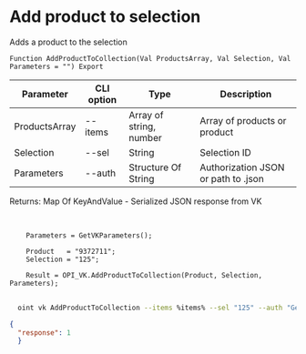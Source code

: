 ﻿---
sidebar_position: 5
---

# Add product to selection
 Adds a product to the selection



`Function AddProductToCollection(Val ProductsArray, Val Selection, Val Parameters = "") Export`

  | Parameter | CLI option | Type | Description |
  |-|-|-|-|
  | ProductsArray | --items | Array of string, number | Array of products or product |
  | Selection | --sel | String | Selection ID |
  | Parameters | --auth | Structure Of String | Authorization JSON or path to .json |

  
  Returns:  Map Of KeyAndValue - Serialized JSON response from VK

<br/>




```bsl title="Code example"
    Parameters = GetVKParameters();

    Product   = "9372711";
    Selection = "125";

    Result = OPI_VK.AddProductToCollection(Product, Selection, Parameters);
```



```sh title="CLI command example"
    
  oint vk AddProductToCollection --items %items% --sel "125" --auth "GetVKParameters()"

```

```json title="Result"
{
  "response": 1
  }
```
